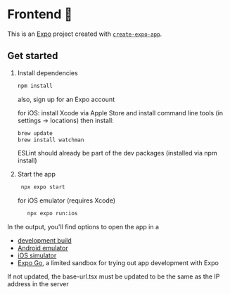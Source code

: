 # Frontend 👋

This is an [Expo](https://expo.dev) project created with [`create-expo-app`](https://www.npmjs.com/package/create-expo-app).

## Get started

1. Install dependencies

   ```bash
   npm install
   ```
   also, sign up for an Expo account

   for iOS: install Xcode via Apple Store and install command line tools (in settings -> locations)
   then install:
   ```bash
   brew update
   brew install watchman
   ```
   ESLint should already be part of the dev packages (installed via npm install)

   

2. Start the app

   ```bash
    npx expo start
   ```

   for iOS emulator (requires Xcode)
   ```bash
      npx expo run:ios 
   ```

In the output, you'll find options to open the app in a

- [development build](https://docs.expo.dev/develop/development-builds/introduction/)
- [Android emulator](https://docs.expo.dev/workflow/android-studio-emulator/)
- [iOS simulator](https://docs.expo.dev/workflow/ios-simulator/)
- [Expo Go](https://expo.dev/go), a limited sandbox for trying out app development with Expo

If not updated, the base-url.tsx must be updated to be the same as the IP address in the server
